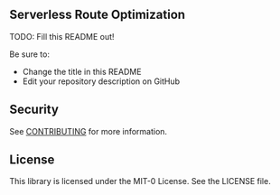 ## Serverless Route Optimization


TODO: Fill this README out!

Be sure to:

* Change the title in this README
* Edit your repository description on GitHub

## Security

See [CONTRIBUTING](CONTRIBUTING.md#security-issue-notifications) for more information.

## License

This library is licensed under the MIT-0 License. See the LICENSE file.

